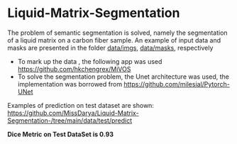 # Liquid-Matrix-Segmentation
The problem of semantic segmentation is solved, namely the segmentation of a liquid matrix on a carbon fiber sample. 
An example of input data and masks are presented in the folder [data/imgs](https://github.com/MissDarya/Liquid-Matrix-Segmentation-/tree/main/data/imgs), [data/masks](https://github.com/MissDarya/Liquid-Matrix-Segmentation-/tree/main/data/masks), respectively

- To mark up the data , the following app was used https://github.com/hkchengrex/MiVOS
- To solve the segmentation problem, the Unet architecture was used, the implementation was borrowed from https://github.com/milesial/Pytorch-UNet

Examples of prediction on test dataset are shown: https://github.com/MissDarya/Liquid-Matrix-Segmentation-/tree/main/data/test/predict
 
**Dice Metric on Test DataSet is 0.93**
